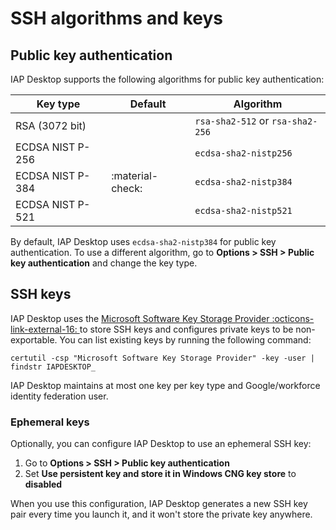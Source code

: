 # SSH algorithms and keys

## Public key authentication

IAP Desktop supports the following algorithms for public key authentication:

| Key type         | Default          | Algorithm                         |
| ---------------- | ---------------- | --------------------------------- |
| RSA (3072 bit)   |                  | `rsa-sha2-512` or `rsa-sha2-256`  |
| ECDSA NIST P-256 |                  | `ecdsa-sha2-nistp256`             |
| ECDSA NIST P-384 | :material-check: | `ecdsa-sha2-nistp384`             |
| ECDSA NIST P-521 |                  | `ecdsa-sha2-nistp521`             |

By default, IAP Desktop uses `ecdsa-sha2-nistp384` for public key authentication.
To use a different algorithm, go to **Options > SSH > Public key authentication**
and change the key type.


## SSH keys

IAP Desktop uses the 
[Microsoft Software Key Storage Provider :octicons-link-external-16: ](https://docs.microsoft.com/en-us/windows/win32/seccertenroll/cng-key-storage-providers#microsoft-software-key-storage-provider)
to store SSH keys and configures private keys to be non-exportable.
You can list existing keys by running the following command:

    certutil -csp "Microsoft Software Key Storage Provider" -key -user | findstr IAPDESKTOP_

IAP Desktop maintains at most one key per key type and Google/workforce identity federation user.

### Ephemeral keys

Optionally, you can configure IAP Desktop to use an ephemeral SSH key:

1.  Go to **Options > SSH > Public key authentication**
2.  Set **Use persistent key and store it in Windows CNG key store** to **disabled**

When you use this configuration, IAP Desktop generates a new SSH key pair every time 
you launch it, and it won't store the private key anywhere.